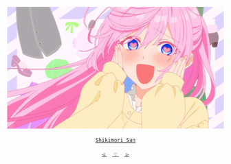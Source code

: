 
<div align="center">

 

 [![@ikx7a](https://github.com/ikx7a/Waifu/blob/main/Resources/Shikimori's.jpg)](https://github.com/ikx7a)


  <a href="https://anilist.co/character/155702/Shikimori"> `Shikimori San` </a>




<a href="https://github.com/ikx7a/Waifu/tree/main/Miku%20Nakano"> `◁` </a>ㅤ<a href="https://github.com/ikx7a/Waifu"> `♡` </a>ㅤ<a href="https://github.com/ikx7a/Waifu/tree/main/Shinobu%20Kocho"> `▷` </a>

</div>
